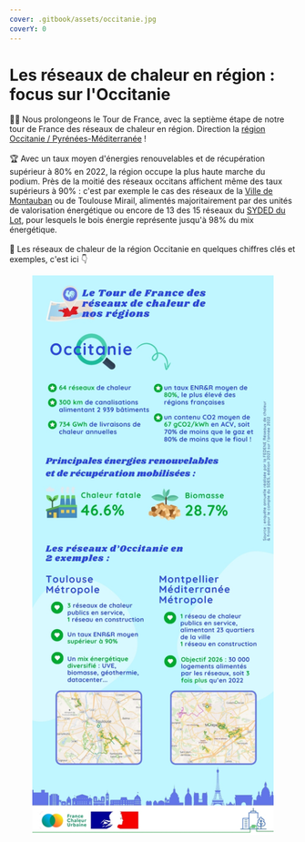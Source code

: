```yaml
---
cover: .gitbook/assets/occitanie.jpg
coverY: 0
---
```


# Les réseaux de chaleur en région : focus sur l'Occitanie

🚴‍♂️ Nous prolongeons le Tour de France, avec la septième étape de notre tour de France des réseaux de chaleur en région. Direction la [région Occitanie / Pyrénées-Méditerranée](https://www.laregion.fr/)  !\
\
🏆 Avec un taux moyen d'énergies renouvelables et de récupération supérieur à 80% en 2022, la région occupe la plus haute marche du podium. Près de la moitié des réseaux occitans affichent même des taux supérieurs à 90% : c'est par exemple le cas des réseaux de la [Ville de Montauban](https://montauban.com/) ou de Toulouse Mirail, alimentés majoritairement par des unités de valorisation énergétique ou encore de 13 des 15 réseaux du [SYDED du Lot](https://www.syded-lot.fr/), pour lesquels le bois énergie représente jusqu'à 98% du mix énergétique.\
\
🔎 Les réseaux de chaleur de la région Occitanie en quelques chiffres clés et exemples, c'est ici 👇

<figure><img src=".gitbook/assets/FCU_Occitanie.jpg" alt=""><figcaption></figcaption></figure>
